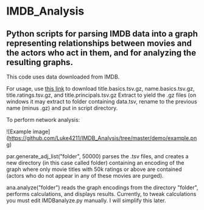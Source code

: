 <h1>IMDB_Analysis</h1>
<h2>Python scripts for parsing IMDB data into a graph representing relationships between movies and the actors who act in them, and for analyzing the resulting graphs.</h2>

This code uses data downloaded from IMDB.

For usage,  use <a href="https://datasets.imdbws.com/">this link</a> to download title.basics.tsv.gz, name.basics.tsv.gz, title.ratings.tsv.gz, and title.principals.tsv.gz Extract to yield the .gz files (on windows it may extract to folder containing data.tsv, rename to the previous name (minus .gz) and put in script directory.

To perform network analysis:

![Example image]
(https://github.com/Luke4211/IMDB_Analysis/tree/master/demo/example.png)

par.generate_adj_list("folder", 50000) parses the .tsv files, and creates a new directory (in this case called folder) containing an encoding of the graph where only movie titles with 50k ratings or above are contained (actors who do not appear in any of these movies are purged).

ana.analyze("folder") reads the graph encodings from the directory "folder", performs calculations, and displays results. Currently, to tweak calculations you must edit IMDBanalyze.py manually. I will simplify this later.


